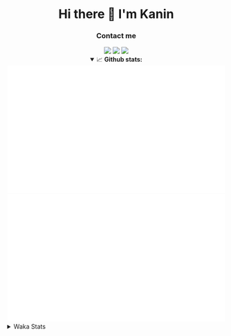 <div align="center">
 <h1>Hi there 👋 I'm Kanin</h1>
 <h3>Contact me</h3>
 <a href="mailto:im@kanin.dev"><img src="https://img.shields.io/badge/gmail-%23D14836.svg?&style=for-the-badge&logo=gmail&logoColor=white"/></a>
 <a href="https://twitter.com/KaninDev"><img src="https://img.shields.io/badge/twitter-%231DA1F2.svg?&style=for-the-badge&logo=twitter&logoColor=white"/></a>
 <a href="https://www.linkedin.com/in/KaninDev"><img src="https://img.shields.io/badge/linkedin-%230077B5.svg?&style=for-the-badge&logo=linkedin&logoColor=white"/></a>
<details open>
  <summary>📈 <b>Github stats:</b></summary>
  <img src="https://github.com/Kanin/Kanin/blob/master/scripts/GitHubStats/generated/overview.svg"/>
  <img src="https://github.com/Kanin/Kanin/blob/master/scripts/GitHubStats/generated/languages.svg"/>
</details>
</div>

<details>
 <summary>Waka Stats</summary>

<!--START_SECTION:waka-->
![Profile Views](http://img.shields.io/badge/Profile%20Views-63-blue)

![Lines of code](https://img.shields.io/badge/From%20Hello%20World%20I%27ve%20Written-25689%20lines%20of%20code-blue)

**🐱 My Github Data** 

> 🏆 38 Contributions in the Year 2021
 > 
> 📦 15.2 kB Used in Github's Storage 
 > 
> 🚫 Not Opted to Hire
 > 
> 📜 8 Public Repositories 
 > 
> 🔑 4 Private Repositories  
 > 
**I'm an Early 🐤** 

```text
🌞 Morning    80 commits     █████░░░░░░░░░░░░░░░░░░░░   21.74% 
🌆 Daytime    126 commits    ████████░░░░░░░░░░░░░░░░░   34.24% 
🌃 Evening    93 commits     ██████░░░░░░░░░░░░░░░░░░░   25.27% 
🌙 Night      69 commits     ████░░░░░░░░░░░░░░░░░░░░░   18.75%

```
📅 **I'm Most Productive on Sunday** 

```text
Monday       70 commits     ████░░░░░░░░░░░░░░░░░░░░░   19.02% 
Tuesday      52 commits     ███░░░░░░░░░░░░░░░░░░░░░░   14.13% 
Wednesday    50 commits     ███░░░░░░░░░░░░░░░░░░░░░░   13.59% 
Thursday     40 commits     ██░░░░░░░░░░░░░░░░░░░░░░░   10.87% 
Friday       40 commits     ██░░░░░░░░░░░░░░░░░░░░░░░   10.87% 
Saturday     44 commits     ███░░░░░░░░░░░░░░░░░░░░░░   11.96% 
Sunday       72 commits     █████░░░░░░░░░░░░░░░░░░░░   19.57%

```


📊 **This Week I Spent My Time On** 

```text
⌚︎ Time Zone: America/New_York

💬 Programming Languages: 
Python                   11 hrs 53 mins      ████████████████████░░░░░   81.88% 
Other                    1 hr 25 mins        ██░░░░░░░░░░░░░░░░░░░░░░░   9.83% 
Git Config               21 mins             ░░░░░░░░░░░░░░░░░░░░░░░░░   2.43% 
virtualenv               18 mins             ░░░░░░░░░░░░░░░░░░░░░░░░░   2.1% 
Log File                 17 mins             ░░░░░░░░░░░░░░░░░░░░░░░░░   2.0%

🔥 Editors: 
PyCharm                  14 hrs 31 mins      █████████████████████████   100.0%

🐱‍💻 Projects: 
CGLS                     7 hrs 40 mins       █████████████░░░░░░░░░░░░   52.84% 
BotBase                  3 hrs 52 mins       ██████░░░░░░░░░░░░░░░░░░░   26.71% 
TomsBot                  1 hr 9 mins         ██░░░░░░░░░░░░░░░░░░░░░░░   7.92% 
Kanin                    56 mins             █░░░░░░░░░░░░░░░░░░░░░░░░   6.43% 
Naila.py                 52 mins             █░░░░░░░░░░░░░░░░░░░░░░░░   6.07%

💻 Operating System: 
Linux                    14 hrs 31 mins      █████████████████████████   100.0%

```

**I Mostly Code in Python** 

```text
Python                   19 repos            ███████████████████░░░░░░   76.0% 
JavaScript               3 repos             ███░░░░░░░░░░░░░░░░░░░░░░   12.0% 
Kotlin                   1 repo              █░░░░░░░░░░░░░░░░░░░░░░░░   4.0% 
HTML                     1 repo              █░░░░░░░░░░░░░░░░░░░░░░░░   4.0% 
Java                     1 repo              █░░░░░░░░░░░░░░░░░░░░░░░░   4.0%

```


**Timeline**

![Chart not found](https://raw.githubusercontent.com/Kanin/Kanin/master/charts/bar_graph.png) 


<!--END_SECTION:waka-->
</details>
